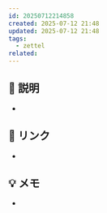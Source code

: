 ```yaml
---
id: 20250712214858
created: 2025-07-12 21:48
updated: 2025-07-12 21:48
tags:
  - zettel
related:
---
```


## 📝 説明
-  

## 🔗 リンク
- 

## 💡 メモ
- 
